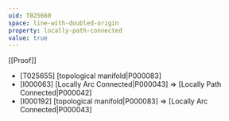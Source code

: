```yaml
---
uid: T025660
space: line-with-doubled-origin
property: locally-path-connected
value: true
---
```

[[Proof]]

* [T025655] [topological manifold|P000083]
* [I000063] [Locally Arc Connected|P000043] => [Locally Path Connected|P000042]
* [I000192] [topological manifold|P000083] => [Locally Arc Connected|P000043]

